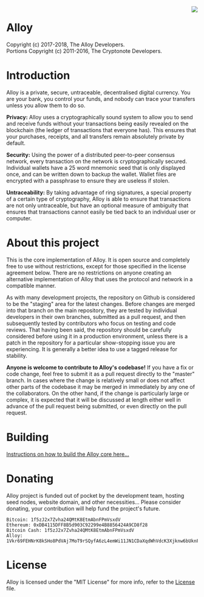 <img src="https://avatars2.githubusercontent.com/u/34921670?s=250&u=9f0d6a433185b817b4dee13a29c2ac8a558822e5&v=4" align="right">

Alloy
=====
Copyright (c) 2017-2018, The Alloy Developers.   
Portions Copyright (c) 2011-2016, The Cryptonote Developers.

Introduction
============

Alloy is a private, secure, untraceable, decentralised digital currency. You are your bank, you control your funds, and nobody can trace your transfers unless you allow them to do so.

**Privacy:** Alloy uses a cryptographically sound system to allow you to send and receive funds without your transactions being easily revealed on the blockchain (the ledger of transactions that everyone has). This ensures that your purchases, receipts, and all transfers remain absolutely private by default.

**Security:** Using the power of a distributed peer-to-peer consensus network, every transaction on the network is cryptographically secured. Individual wallets have a 25 word mnemonic seed that is only displayed once, and can be written down to backup the wallet. Wallet files are encrypted with a passphrase to ensure they are useless if stolen.

**Untraceability:** By taking advantage of ring signatures, a special property of a certain type of cryptography, Alloy is able to ensure that transactions are not only untraceable, but have an optional measure of ambiguity that ensures that transactions cannot easily be tied back to an individual user or computer.

About this project
==================

This is the core implementation of Alloy. It is open source and completely free to use without restrictions, except for those specified in the license agreement below. There are no restrictions on anyone creating an alternative implementation of Alloy that uses the protocol and network in a compatible manner.

As with many development projects, the repository on Github is considered to be the "staging" area for the latest changes. Before changes are merged into that branch on the main repository, they are tested by individual developers in their own branches, submitted as a pull request, and then subsequently tested by contributors who focus on testing and code reviews. That having been said, the repository should be carefully considered before using it in a production environment, unless there is a patch in the repository for a particular show-stopping issue you are experiencing. It is generally a better idea to use a tagged release for stability.

**Anyone is welcome to contribute to Alloy's codebase!** If you have a fix or code change, feel free to submit it as a pull request directly to the "master" branch. In cases where the change is relatively small or does not affect other parts of the codebase it may be merged in immediately by any one of the collaborators. On the other hand, if the change is particularly large or complex, it is expected that it will be discussed at length either well in advance of the pull request being submitted, or even directly on the pull request.

Building
========
[Instructions on how to build the Alloy core here...](https://github.com/alloy-project/alloy/wiki/Building)

Donating
========
Alloy project is funded out of pocket by the development team, hosting seed nodes, website domain, and other necessities... Please consider donating, your contribution will help fund the project's future.

```
Bitcoin: 1f5zJ2x7Zvha24QMtK8EtmAbnFPmVsxdV
Ethereum: 0xDB4115DFF8B5d903C92299e4B8856424A9CD8f28
Bitcoin Cash: 1f5zJ2x7Zvha24QMtK8EtmAbnFPmVsxdV
Alloy: 1Vkr69FEHNrK8kSHo8PdVAj7MoT9rSQyfA6zL4emWi11JN1CDaXqdWhVdcK3Xjknw6bUknF7Pc1gsMBtgh275kb4TibDpig
```

License
=======
Alloy is licensed under the "MIT License" for more info, refer to the [License](LICENSE) file.
